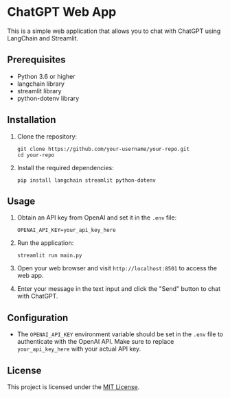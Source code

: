 # ChatGPT Web App

This is a simple web application that allows you to chat with ChatGPT using LangChain and Streamlit.

## Prerequisites

- Python 3.6 or higher
- langchain library
- streamlit library
- python-dotenv library

## Installation

1. Clone the repository:

   ```shell
   git clone https://github.com/your-username/your-repo.git
   cd your-repo
   ```

2. Install the required dependencies:

   ```shell
   pip install langchain streamlit python-dotenv
   ```

## Usage

1. Obtain an API key from OpenAI and set it in the `.env` file:

   ```
   OPENAI_API_KEY=your_api_key_here
   ```

2. Run the application:

   ```shell
   streamlit run main.py
   ```

3. Open your web browser and visit `http://localhost:8501` to access the web app.

4. Enter your message in the text input and click the "Send" button to chat with ChatGPT.

## Configuration

- The `OPENAI_API_KEY` environment variable should be set in the `.env` file to authenticate with the OpenAI API. Make sure to replace `your_api_key_here` with your actual API key.

## License

This project is licensed under the [MIT License](LICENSE).
